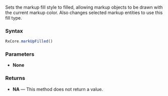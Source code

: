 Sets the markup fill style to filled, allowing markup objects to be drawn with the current markup color. Also changes selected markup entities to use this fill type.

### Syntax

```typescript
RxCore.markUpFilled()
```

### Parameters

- **None**

### Returns

- **NA** — This method does not return a value.
